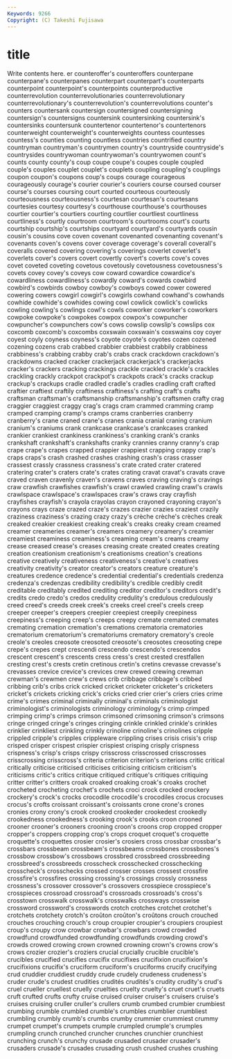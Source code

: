 ```yaml
---
Keywords: 9266 
Copyright: (C) Takeshi Fujisawa
---
```


# title

Write contents here.
er counteroffer's counteroffers
counterpane counterpane's counterpanes counterpart counterpart's counterparts counterpoint counterpoint's counterpoints counterproductive
counterrevolution counterrevolutionaries counterrevolutionary counterrevolutionary's counterrevolution's counterrevolutions counter's counters countersank countersign
countersigned countersigning countersign's countersigns countersink countersinking countersink's countersinks countersunk countertenor
countertenor's countertenors counterweight counterweight's counterweights countess countesses countess's counties counting
countless countries countrified country countryman countryman's countrymen country's countryside countryside's
countrysides countrywoman countrywoman's countrywomen count's counts county county's coup coupe
coupe's coupes couple coupled couple's couples couplet couplet's couplets coupling
coupling's couplings coupon coupon's coupons coup's coups courage courageous courageously
courage's courier courier's couriers course coursed courser course's courses coursing
court courted courteous courteously courteousness courteousness's courtesan courtesan's courtesans courtesies
courtesy courtesy's courthouse courthouse's courthouses courtier courtier's courtiers courting courtlier
courtliest courtliness courtliness's courtly courtroom courtroom's courtrooms court's courts courtship
courtship's courtships courtyard courtyard's courtyards cousin cousin's cousins cove coven
covenant covenanted covenanting covenant's covenants coven's covens cover coverage coverage's
coverall coverall's coveralls covered covering covering's coverings coverlet coverlet's coverlets
cover's covers covert covertly covert's coverts cove's coves covet coveted
coveting covetous covetously covetousness covetousness's covets covey covey's coveys cow
coward cowardice cowardice's cowardliness cowardliness's cowardly coward's cowards cowbird cowbird's
cowbirds cowboy cowboy's cowboys cowed cower cowered cowering cowers cowgirl
cowgirl's cowgirls cowhand cowhand's cowhands cowhide cowhide's cowhides cowing cowl
cowlick cowlick's cowlicks cowling cowling's cowlings cowl's cowls coworker coworker's
coworkers cowpoke cowpoke's cowpokes cowpox cowpox's cowpuncher cowpuncher's cowpunchers cow's
cows cowslip cowslip's cowslips cox coxcomb coxcomb's coxcombs coxswain coxswain's
coxswains coy coyer coyest coyly coyness coyness's coyote coyote's coyotes
cozen cozened cozening cozens crab crabbed crabbier crabbiest crabbily crabbiness
crabbiness's crabbing crabby crab's crabs crack crackdown crackdown's crackdowns cracked
cracker crackerjack crackerjack's crackerjacks cracker's crackers cracking crackings crackle crackled
crackle's crackles crackling crackly crackpot crackpot's crackpots crack's cracks crackup
crackup's crackups cradle cradled cradle's cradles cradling craft crafted craftier
craftiest craftily craftiness craftiness's crafting craft's crafts craftsman craftsman's craftsmanship
craftsmanship's craftsmen crafty crag craggier craggiest craggy crag's crags cram
crammed cramming cramp cramped cramping cramp's cramps crams cranberries cranberry
cranberry's crane craned crane's cranes crania cranial craning cranium cranium's
craniums crank crankcase crankcase's crankcases cranked crankier crankiest crankiness crankiness's
cranking crank's cranks crankshaft crankshaft's crankshafts cranky crannies cranny cranny's
crap crape crape's crapes crapped crappier crappiest crapping crappy crap's
craps craps's crash crashed crashes crashing crash's crass crasser crassest
crassly crassness crassness's crate crated crater cratered cratering crater's craters
crate's crates crating cravat cravat's cravats crave craved craven cravenly
craven's cravens craves craving craving's cravings craw crawfish crawfishes crawfish's
crawl crawled crawling crawl's crawls crawlspace crawlspace's crawlspaces craw's craws
cray crayfish crayfishes crayfish's crayola crayolas crayon crayoned crayoning crayon's
crayons crays craze crazed craze's crazes crazier crazies craziest crazily
craziness craziness's crazing crazy crazy's crèche crèche's crèches creak creaked
creakier creakiest creaking creak's creaks creaky cream creamed creamer creameries
creamer's creamers creamery creamery's creamier creamiest creaminess creaminess's creaming cream's
creams creamy crease creased crease's creases creasing create created creates
creating creation creationism creationism's creationisms creation's creations creative creatively creativeness
creativeness's creative's creatives creativity creativity's creator creator's creators creature creature's
creatures credence credence's credential credential's credentials credenza credenza's credenzas credibility
credibility's credible credibly credit creditable creditably credited crediting creditor creditor's
creditors credit's credits credo credo's credos credulity credulity's credulous credulously
creed creed's creeds creek creek's creeks creel creel's creels creep
creeper creeper's creepers creepier creepiest creepily creepiness creepiness's creeping creep's
creeps creepy cremate cremated cremates cremating cremation cremation's cremations crematoria
crematories crematorium crematorium's crematoriums crematory crematory's creole creole's creoles creosote
creosoted creosote's creosotes creosoting crepe crepe's crepes crept crescendi crescendo
crescendo's crescendos crescent crescent's crescents cress cress's crest crested crestfallen
cresting crest's crests cretin cretinous cretin's cretins crevasse crevasse's crevasses
crevice crevice's crevices crew crewed crewing crewman crewman's crewmen crew's
crews crib cribbage cribbage's cribbed cribbing crib's cribs crick cricked
cricket cricketer cricketer's cricketers cricket's crickets cricking crick's cricks cried
crier crier's criers cries crime crime's crimes criminal criminally criminal's
criminals criminologist criminologist's criminologists criminology criminology's crimp crimped crimping crimp's
crimps crimson crimsoned crimsoning crimson's crimsons cringe cringed cringe's cringes
cringing crinkle crinkled crinkle's crinkles crinklier crinkliest crinkling crinkly crinoline
crinoline's crinolines cripple crippled cripple's cripples crippleware crippling crises crisis
crisis's crisp crisped crisper crispest crispier crispiest crisping crisply crispness
crispness's crisp's crisps crispy crisscross crisscrossed crisscrosses crisscrossing crisscross's criteria
criterion criterion's criterions critic critical critically criticise criticised criticises criticising
criticism criticism's criticisms critic's critics critique critiqued critique's critiques critiquing
critter critter's critters croak croaked croaking croak's croaks crochet crocheted
crocheting crochet's crochets croci crock crocked crockery crockery's crock's crocks
crocodile crocodile's crocodiles crocus crocuses crocus's crofts croissant croissant's croissants
crone crone's crones cronies crony crony's crook crooked crookeder crookedest
crookedly crookedness crookedness's crooking crook's crooks croon crooned crooner crooner's
crooners crooning croon's croons crop cropped cropper cropper's croppers cropping
crop's crops croquet croquet's croquette croquette's croquettes crosier crosier's crosiers
cross crossbar crossbar's crossbars crossbeam crossbeam's crossbeams crossbones crossbones's crossbow
crossbow's crossbows crossbred crossbreed crossbreeding crossbreed's crossbreeds crosscheck crosschecked crosschecking
crosscheck's crosschecks crossed crosser crosses crossest crossfire crossfire's crossfires crossing
crossing's crossings crossly crossness crossness's crossover crossover's crossovers crosspiece crosspiece's
crosspieces crossroad crossroad's crossroads crossroads's cross's crosstown crosswalk crosswalk's crosswalks
crossways crosswise crossword crossword's crosswords crotch crotches crotchet crotchet's crotchets
crotchety crotch's croûton croûton's croûtons crouch crouched crouches crouching crouch's
croup croupier croupier's croupiers croupiest croup's croupy crow crowbar crowbar's
crowbars crowd crowded crowdfund crowdfunded crowdfunding crowdfunds crowding crowd's crowds
crowed crowing crown crowned crowning crown's crowns crow's crows crozier
crozier's croziers crucial crucially crucible crucible's crucibles crucified crucifies crucifix
crucifixes crucifixion crucifixion's crucifixions crucifix's cruciform cruciform's cruciforms crucify crucifying
crud cruddier cruddiest cruddy crude crudely crudeness crudeness's cruder crude's
crudest crudities crudités crudités's crudity crudity's crud's cruel crueller cruellest
cruelly cruelties cruelty cruelty's cruet cruet's cruets cruft crufted crufts
crufty cruise cruised cruiser cruiser's cruisers cruise's cruises cruising cruller
cruller's crullers crumb crumbed crumbier crumbiest crumbing crumble crumbled crumble's
crumbles crumblier crumbliest crumbling crumbly crumb's crumbs crumby crummier crummiest
crummy crumpet crumpet's crumpets crumple crumpled crumple's crumples crumpling crunch
crunched cruncher crunches crunchier crunchiest crunching crunch's crunchy crusade crusaded
crusader crusader's crusaders crusade's crusades crusading crush crushed crushes crushing
